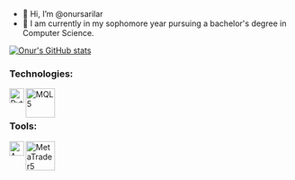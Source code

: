 - 👋 Hi, I’m @onursarilar
- 🌱 I am currently in my sophomore year pursuing a bachelor's degree in Computer Science.

[![Onur's GitHub stats](https://github-readme-stats.vercel.app/api?username=onursarilar)](https://github.com/onursarilar/github-readme-stats)


### Technologies:
[<img align="left" alt="Python" width="26px" src="https://camo.githubusercontent.com/888e388801f947dec7c3d843942c277af25fe2b1aed1821542c4e711f210312a/68747470733a2f2f75706c6f61642e77696b696d656469612e6f72672f77696b6970656469612f636f6d6d6f6e732f7468756d622f632f63332f507974686f6e2d6c6f676f2d6e6f746578742e7376672f37363870782d507974686f6e2d6c6f676f2d6e6f746578742e7376672e706e67" />](http://python.org)
[<img align="left" alt="MQL5" width="52px" src="https://c.mql5.com/i/community/logo_mql5-2.png" />](https://www.mql5.com/)
<br />
<br />

### Tools:
[<img align="left" alt="AWS" width="26px" src="https://camo.githubusercontent.com/d33f5ac46abb883ea90000e4c9e9507133239d81dc9e83c1b066234a6302371a/68747470733a2f2f6d656469612d657870312e6c6963646e2e636f6d2f646d732f696d6167652f43344430424151476e6f5854385479387768672f636f6d70616e792d6c6f676f5f3230305f3230302f302f313632323536363335323636363f653d3231353930323434303026763d6265746126743d4e32354a496761614d6769507a366b2d2d64686d4d4c6931693463697155767a4e487a4f594172515a6c6f" />](https://aws.amazon.com/)
[<img align="left" alt="MetaTrader5" width="52px" src="https://www.metatrader5.com/i/logo_metatrader5.png" />](https://www.metatrader5.com/)
<br />
<br />

